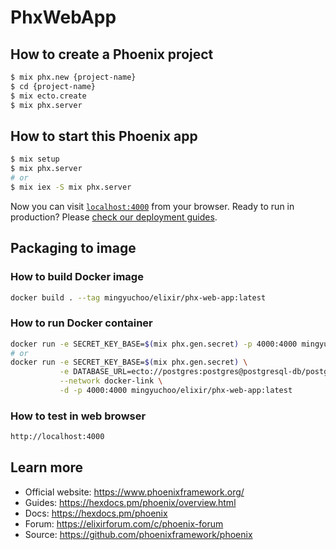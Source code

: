 # PhxWebApp

## How to create a Phoenix project

```bash
$ mix phx.new {project-name}
$ cd {project-name}
$ mix ecto.create
$ mix phx.server
```

## How to start this Phoenix app

```bash
$ mix setup
$ mix phx.server
# or
$ mix iex -S mix phx.server
```

Now you can visit [`localhost:4000`](http://localhost:4000) from your browser.
Ready to run in production? Please [check our deployment guides](https://hexdocs.pm/phoenix/deployment.html).

## Packaging to image

### How to build Docker image

```bash
docker build . --tag mingyuchoo/elixir/phx-web-app:latest
```

### How to run Docker container

```bash
docker run -e SECRET_KEY_BASE=$(mix phx.gen.secret) -p 4000:4000 mingyuchoo/elixir/phx-web-app:latest
# or
docker run -e SECRET_KEY_BASE=$(mix phx.gen.secret) \
           -e DATABASE_URL=ecto://postgres:postgres@postgresql-db/postgres \
           --network docker-link \
           -d -p 4000:4000 mingyuchoo/elixir/phx-web-app:latest
```

### How to test in web browser

```bash
http://localhost:4000
```

## Learn more

  * Official website: https://www.phoenixframework.org/
  * Guides: https://hexdocs.pm/phoenix/overview.html
  * Docs: https://hexdocs.pm/phoenix
  * Forum: https://elixirforum.com/c/phoenix-forum
  * Source: https://github.com/phoenixframework/phoenix
